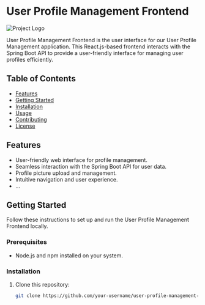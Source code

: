 # User Profile Management Frontend

![Project Logo](./images/frontend-logo.png)

User Profile Management Frontend is the user interface for our User Profile Management application. This React.js-based frontend interacts with the Spring Boot API to provide a user-friendly interface for managing user profiles efficiently.

## Table of Contents

- [Features](#features)
- [Getting Started](#getting-started)
- [Installation](#installation)
- [Usage](#usage)
- [Contributing](#contributing)
- [License](#license)

## Features

- User-friendly web interface for profile management.
- Seamless interaction with the Spring Boot API for user data.
- Profile picture upload and management.
- Intuitive navigation and user experience.
- ...

## Getting Started

Follow these instructions to set up and run the User Profile Management Frontend locally.

### Prerequisites

- Node.js and npm installed on your system.

### Installation

1. Clone this repository:

   ```bash
   git clone https://github.com/your-username/user-profile-management-frontend.git
   
